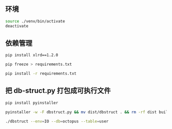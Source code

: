 ## 环境

```bash
source ./venv/bin/activate
deactivate
```

## 依赖管理

```bash
pip install xlrd==1.2.0

pip freeze > requirements.txt

pip install -r requirements.txt
```

## 把 db-struct.py 打包成可执行文件

```bash
pip install pyinstaller

pyinstaller -w -F dbstruct.py && mv dist/dbstruct . && rm -rf dist build dbstruct.spec

./dbstruct --env=IO --db=octopus --table=user
```